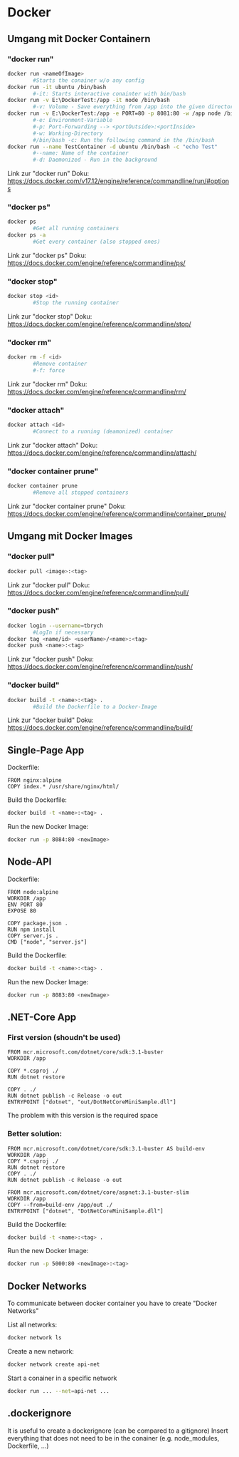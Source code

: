 # Docker

## Umgang mit Docker Containern  

### "docker run"
~~~~bash
docker run <nameOfImage>
        #Starts the conainer w/o any config
docker run -it ubuntu /bin/bash     
        #-it: Starts interactive conainter with bin/bash
docker run -v E:\DockerTest:/app -it node /bin/bash
        #-v: Volume - Save everything from /app into the given directory (2-way)
docker run -v E:\DockerTest:/app -e PORT=80 -p 8081:80 -w /app node /bin/bash -c "node server.js"
        #-e: Environment-Variable
        #-p: Port-Forwarding --> <portOutside>:<portInside>
        #-w: Working-Directory
        #/bin/bash -c: Run the following command in the /bin/bash
docker run --name TestContainer -d ubuntu /bin/bash -c "echo Test"
        #--name: Name of the container
        #-d: Daemonized - Run in the background
~~~~
Link zur "docker run" Doku: https://docs.docker.com/v17.12/engine/reference/commandline/run/#options  

### "docker ps"
~~~~bash
docker ps
        #Get all running containers
docker ps -a
        #Get every container (also stopped ones)
~~~~
Link zur "docker ps" Doku: https://docs.docker.com/engine/reference/commandline/ps/

### "docker stop"
~~~~bash
docker stop <id>
        #Stop the running container
~~~~
Link zur "docker stop" Doku: https://docs.docker.com/engine/reference/commandline/stop/

### "docker rm"
~~~~bash
docker rm -f <id>
        #Remove container
        #-f: force
~~~~
Link zur "docker rm" Doku: https://docs.docker.com/engine/reference/commandline/rm/

### "docker attach"
~~~~bash
docker attach <id>
        #Connect to a running (deamonized) container
~~~~
Link zur "docker attach" Doku: https://docs.docker.com/engine/reference/commandline/attach/

### "docker container prune"
~~~~bash
docker container prune
        #Remove all stopped containers
~~~~
Link zur "docker container prune" Doku: https://docs.docker.com/engine/reference/commandline/container_prune/


## Umgang mit Docker Images

### "docker pull"
~~~~bash
docker pull <image>:<tag>
~~~~
Link zur "docker pull" Doku: https://docs.docker.com/engine/reference/commandline/pull/

### "docker push"
~~~~bash
docker login --username=tbrych
        #LogIn if necessary
docker tag <name/id> <userName>/<name>:<tag>
docker push <name>:<tag>
~~~~
Link zur "docker push" Doku: https://docs.docker.com/engine/reference/commandline/push/

### "docker build"
~~~~bash
docker build -t <name>:<tag> .
        #Build the Dockerfile to a Docker-Image
~~~~
Link zur "docker build" Doku: https://docs.docker.com/engine/reference/commandline/build/

## Single-Page App

Dockerfile:
~~~~docker
FROM nginx:alpine
COPY index.* /usr/share/nginx/html/
~~~~

Build the Dockerfile:
~~~~bash
docker build -t <name>:<tag> .
~~~~

Run the new Docker Image:
~~~~bash
docker run -p 8084:80 <newImage>
~~~~

## Node-API

Dockerfile:
~~~~docker
FROM node:alpine
WORKDIR /app
ENV PORT 80
EXPOSE 80

COPY package.json .
RUN npm install
COPY server.js .
CMD ["node", "server.js"]
~~~~

Build the Dockerfile:
~~~~bash
docker build -t <name>:<tag> .
~~~~

Run the new Docker Image:
~~~~bash
docker run -p 8083:80 <newImage>
~~~~

## .NET-Core App

### First version (shoudn't be used)
~~~~docker
FROM mcr.microsoft.com/dotnet/core/sdk:3.1-buster
WORKDIR /app

COPY *.csproj ./
RUN dotnet restore

COPY . ./
RUN dotnet publish -c Release -o out
ENTRYPOINT ["dotnet", "out/DotNetCoreMiniSample.dll"]
~~~~
The problem with this version is the required space

### Better solution:
~~~~docker
FROM mcr.microsoft.com/dotnet/core/sdk:3.1-buster AS build-env
WORKDIR /app
COPY *.csproj ./
RUN dotnet restore
COPY . ./
RUN dotnet publish -c Release -o out 

FROM mcr.microsoft.com/dotnet/core/aspnet:3.1-buster-slim
WORKDIR /app
COPY --from=build-env /app/out ./
ENTRYPOINT ["dotnet", "DotNetCoreMiniSample.dll"]
~~~~

Build the Dockerfile:
~~~~bash
docker build -t <name>:<tag> .
~~~~

Run the new Docker Image:
~~~~bash
docker run -p 5000:80 <newImage>:<tag>
~~~~

## Docker Networks
To communicate between docker container you have to create "Docker Networks"

List all networks:
~~~~bash
docker network ls
~~~~

Create a new network:
~~~~bash
docker network create api-net
~~~~

Start a conainer in a specific network
~~~~bash
docker run ... --net=api-net ...
~~~~

## .dockerignore
It is useful to create a dockerignore (can be compared to a gitignore)
Insert everything that does not need to be in the conainer (e.g. node_modules, Dockerfile, ...)
